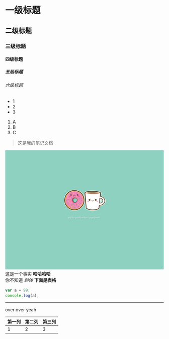 # 一级标题
## 二级标题
### 三级标题
#### 四级标题
##### 五级标题
###### 六级标题
+ 1
+ 2
+ 3
1. A
2. B
3. C
> 这是我的笔记文档

![](img/one.jpg)
这是一个事实  **哈哈哈哈**  
你不知道   *斜体*
**下面是表格**


```JavaScript
var a = 99;
console.log(a);
```
***
over over yeah

| 第一列 | 第二列 | 第三列 |
| ------ | ------ | ------ |
| 1      | 2      | 3      |

